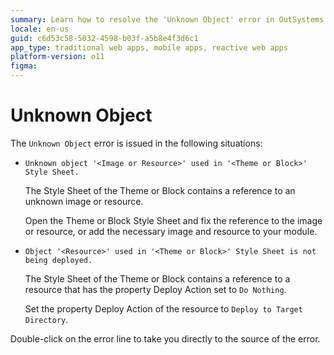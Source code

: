```yaml
---
summary: Learn how to resolve the 'Unknown Object' error in OutSystems 11 (O11) when using images or resources in Style Sheets.
locale: en-us
guid: c6d53c58-5032-4598-b03f-a5b8e4f3d6c1
app_type: traditional web apps, mobile apps, reactive web apps
platform-version: o11
figma:
---
```


# Unknown Object

The `Unknown Object` error is issued in the following situations:

* `Unknown object '<Image or Resource>' used in '<Theme or Block>' Style Sheet.`

    The Style Sheet of the Theme or Block contains a reference to an unknown image or resource.

    Open the Theme or Block Style Sheet and fix the reference to the image or resource, or add the necessary image and resource to your module.

* `Object '<Resource>' used in '<Theme or Block>' Style Sheet is not being deployed.`

    The Style Sheet of the Theme or Block contains a reference to a resource that has the property Deploy Action set to `Do Nothing`.

    Set the property Deploy Action of the resource to `Deploy to Target Directory`.

Double-click on the error line to take you directly to the source of the error.
